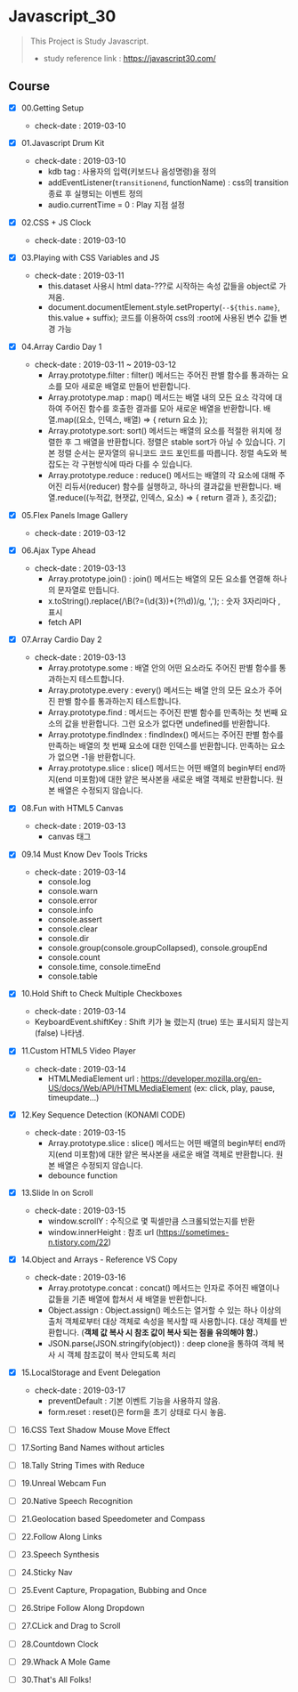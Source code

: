 # Javascript_30
 > This Project is Study Javascript.
 > - study reference link : https://javascript30.com/

 ## Course
  - [x] 00.Getting Setup
    - check-date : 2019-03-10

  - [x] 01.Javascript Drum Kit
    - check-date : 2019-03-10
      + kdb tag : 사용자의 입력(키보드나 음성명령)을 정의
      + addEventListener(`transitionend`, functionName) : css의 transition 종료 후 실행되는 이벤트 정의
      + audio.currentTime = 0 : Play 지점 설정
       
  - [x] 02.CSS + JS Clock
    - check-date : 2019-03-10
  
  - [x] 03.Playing with CSS Variables and JS
    - check-date : 2019-03-11
      + this.dataset 사용시 html data-???로 시작하는 속성 값들을 object로 가져옴. 
      + document.documentElement.style.setProperty(`--${this.name}`, this.value + suffix); 코드를 이용하여 css의 :root에 사용된 변수 값들 변경 가능
      
  - [x] 04.Array Cardio Day 1
    - check-date : 2019-03-11 ~ 2019-03-12
      + Array.prototype.filter : filter() 메서드는 주어진 판별 함수를 통과하는 요소를 모아 새로운 배열로 만들어 반환합니다.
      + Array.prototype.map : map() 메서드는 배열 내의 모든 요소 각각에 대하여 주어진 함수를 호출한 결과를 모아 새로운 배열을 반환합니다.
                              배열.map((요소, 인덱스, 배열) => { return 요소 });
      + Array.prototype.sort: sort() 메서드는 배열의 요소를 적절한 위치에 정렬한 후 그 배열을 반환합니다. 정렬은 stable sort가 아닐 수 있습니다. 기                               본 정렬 순서는 문자열의 유니코드 코드 포인트를 따릅니다. 정렬 속도와 복잡도는 각 구현방식에 따라 다를 수 있습니다.
      + Array.prototype.reduce : reduce() 메서드는 배열의 각 요소에 대해 주어진 리듀서(reducer) 함수를 실행하고, 하나의 결과값을 반환합니다.
                                 배열.reduce((누적값, 현잿값, 인덱스, 요소) => { return 결과 }, 초깃값);
                     
  - [x] 05.Flex Panels Image Gallery
    - check-date : 2019-03-12 

  - [x] 06.Ajax Type Ahead
    - check-date : 2019-03-13
      + Array.prototype.join() : join() 메서드는 배열의 모든 요소를 연결해 하나의 문자열로 만듭니다.
      + x.toString().replace(/\B(?=(\d{3})+(?!\d))/g, ','); : 숫자 3자리마다 , 표시
      + fetch API
       
  - [x] 07.Array Cardio Day 2
    - check-date : 2019-03-13 
      + Array.prototype.some : 배열 안의 어떤 요소라도 주어진 판별 함수를 통과하는지 테스트합니다.
      + Array.prototype.every : every() 메서드는 배열 안의 모든 요소가 주어진 판별 함수를 통과하는지 테스트합니다.
      + Array.prototype.find : 메서드는 주어진 판별 함수를 만족하는 첫 번째 요소의 값을 반환합니다. 그런 요소가 없다면 undefined를 반환합니다.
      + Array.prototype.findIndex : findIndex() 메서드는 주어진 판별 함수를 만족하는 배열의 첫 번째 요소에 대한 인덱스를 반환합니다. 만족하는 요소가 없으면 -1을 반환합니다.
      + Array.prototype.slice : slice() 메서드는 어떤 배열의 begin부터 end까지(end 미포함)에 대한 얕은 복사본을 새로운 배열 객체로 반환합니다. 원본 배열은 수정되지 않습니다.
  
  - [x] 08.Fun with HTML5 Canvas
    - check-date : 2019-03-13 
      + canvas 태그

  - [x] 09.14 Must Know Dev Tools Tricks
    - check-date : 2019-03-14
      +  console.log
      +  console.warn
      +  console.error
      +  console.info
      +  console.assert
      +  console.clear
      +  console.dir
      +  console.group(console.groupCollapsed), console.groupEnd
      +  console.count
      +  console.time, console.timeEnd
      +  console.table
       
  - [x] 10.Hold Shift to Check Multiple Checkboxes
     - check-date : 2019-03-14
      +  KeyboardEvent.shiftKey : Shift 키가 눌 렸는지 (true) 또는 표시되지 않는지 (false) 나타냄.
        
  - [x] 11.Custom HTML5 Video Player
    - check-date : 2019-03-14
      + HTMLMediaElement url :  https://developer.mozilla.org/en-US/docs/Web/API/HTMLMediaElement (ex: click, play, pause, timeupdate...)
  
  - [x] 12.Key Sequence Detection (KONAMI CODE)
    - check-date : 2019-03-15
      + Array.prototype.slice : slice() 메서드는 어떤 배열의 begin부터 end까지(end 미포함)에 대한 얕은 복사본을 새로운 배열 객체로 반환합니다. 원본 배열은 수정되지 않습니다.
      + debounce function
     
  - [x] 13.Slide In on Scroll
    - check-date : 2019-03-15 
      + window.scrollY : 수직으로 몇 픽셀만큼 스크롤되었는지를 반환
      + window.innerHeight : 참조 url (https://sometimes-n.tistory.com/22) 
       
  - [x] 14.Object and Arrays - Reference VS Copy
    - check-date : 2019-03-16
      + Array.prototype.concat : concat() 메서드는 인자로 주어진 배열이나 값들을 기존 배열에 합쳐서 새 배열을 반환합니다. 
      + Object.assign : Object.assign() 메소드는 열거할 수 있는 하나 이상의 출처 객체로부터 대상 객체로 속성을 복사할 때 사용합니다. 대상 객체를 반환합니다. (**객체 값 복사 시 참조 값이 복사 되는 점을 유의해야 함.**)
      + JSON.parse(JSON.stringify(object)) : deep clone을 통하여 객체 복사 시 객체 참조값이 복사 안되도록 처리
       
  - [x] 15.LocalStorage and Event Delegation
    - check-date : 2019-03-17
      + preventDefault : 기본 이벤트 기능을 사용하지 않음.
      + form.reset : reset()은 form을 초기 상태로 다시 놓음.
      
  - [ ] 16.CSS Text Shadow Mouse Move Effect
  - [ ] 17.Sorting Band Names without articles
  - [ ] 18.Tally String Times with Reduce
  - [ ] 19.Unreal Webcam Fun
  - [ ] 20.Native Speech Recognition
  - [ ] 21.Geolocation based Speedometer and Compass
  - [ ] 22.Follow Along Links
  - [ ] 23.Speech Synthesis
  - [ ] 24.Sticky Nav
  - [ ] 25.Event Capture, Propagation, Bubbing and Once
  - [ ] 26.Stripe Follow Along Dropdown
  - [ ] 27.CLick and Drag to Scroll
  - [ ] 28.Countdown Clock
  - [ ] 29.Whack A Mole Game
  - [ ] 30.That's All Folks!

